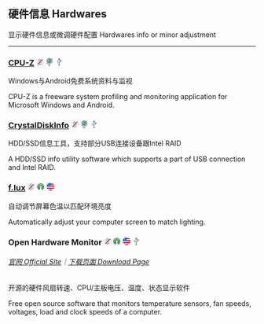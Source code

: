## 硬件信息   Hardwares

显示硬件信息或微调硬件配置   Hardwares info or minor adjustment

---

### [CPU-Z](http://www.cpuid.com/softwares/cpu-z.html) ![](/assets/图片2.png) ![](/assets/earth-globe.png) ![](/assets/usb.png)

Windows与Android免费系统资料与监视

CPU-Z is a freeware system profiling and monitoring application for Microsoft Windows and Android.

### [CrystalDiskInfo](http://crystalmark.info/) ![](/assets/图片2.png) ![](/assets/earth-globe.png) ![](/assets/usb.png)

HDD/SSD信息工具，支持部分USB连接设备跟Intel RAID

A HDD/SSD info utility software which supports a part of USB connection and Intel RAID.

### [f.lux](http://stereopsis.com/flux/) ![](/assets/图片2.png) ![](/assets/open-source-icon.png) ![](/assets/united-states.png)

自动调节屏幕色温以匹配环境亮度

Automatically adjust your computer screen to match lighting.

### Open Hardware Monitor ![](/assets/图片2.png) ![](/assets/open-source-icon.png) ![](/assets/united-states.png) ![](/assets/usb.png)

###### [官网 Official Site](http://openhardwaremonitor.org/)｜[下载页面 Download Page](http://openhardwaremonitor.org/downloads/)

开源的硬件风扇转速、CPU/主板电压、温度、状态显示软件

Free open source software that monitors temperature sensors, fan speeds, voltages, load and clock speeds of a computer.

